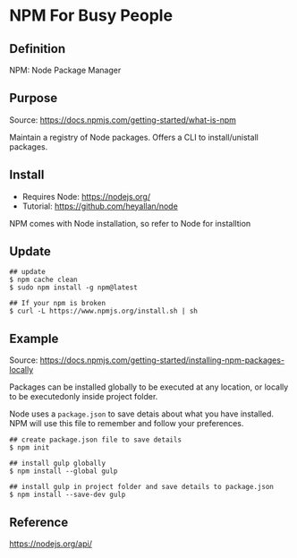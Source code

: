# NPM For Busy People

## Definition
NPM: Node Package Manager

## Purpose
Source: https://docs.npmjs.com/getting-started/what-is-npm

Maintain a registry of Node packages. Offers a CLI to install/unistall packages.

## Install
- Requires Node: https://nodejs.org/
- Tutorial: https://github.com/heyallan/node

NPM comes with Node installation, so refer to Node for installtion

## Update
```shell
## update
$ npm cache clean
$ sudo npm install -g npm@latest

## If your npm is broken
$ curl -L https://www.npmjs.org/install.sh | sh
```

## Example
Source: https://docs.npmjs.com/getting-started/installing-npm-packages-locally

Packages can be installed globally to be executed at any location, or locally to be executedonly inside project folder.

Node uses a `package.json` to save detais about what you have installed. NPM will use this file to remember and follow your preferences.

```shell
## create package.json file to save details
$ npm init

## install gulp globally
$ npm install --global gulp

## install gulp in project folder and save details to package.json
$ npm install --save-dev gulp
```

## Reference
https://nodejs.org/api/
